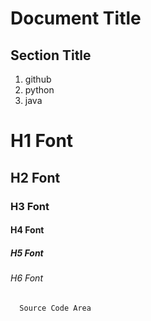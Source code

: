 Document Title
==============

Section Title
------------

1. github
2. python
3. java


# H1 Font
## H2 Font
### H3 Font
#### H4 Font
##### H5 Font
###### H6 Font

```sh
  Source Code Area
````
